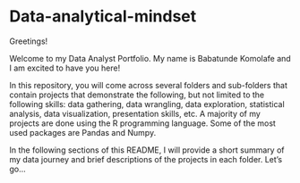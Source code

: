 # Data-analytical-mindset

Greetings!

Welcome to my Data Analyst Portfolio. My name is Babatunde Komolafe and I am excited to have you here!

In this repository, you will come across several folders and sub-folders that contain projects that demonstrate the following, but not limited to the following skills: data gathering, data wrangling, data exploration, statistical analysis, data visualization, presentation skills, etc. A majority of my projects are done using the R programming language. Some of the most used packages are Pandas and Numpy.

In the following sections of this README, I will provide a short summary of my data journey and brief descriptions of the projects in each folder. Let’s go...
